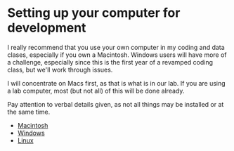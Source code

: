 # Setting up your computer for development

I really recommend that you use your own computer in my coding and data clases, especially if you own a Macintosh. Windows users will have more of a challenge, especially since this is the first year of a revamped coding class, but we'll work through issues.

I will concentrate on Macs first, as that is what is in our lab. If you are using a lab computer, most (but not all) of this will be done already.

Pay attention to verbal details given, as not all things may be installed or at the same time.

* [Macintosh](macintosh.md)
* [Windows](windows.md)
* [Linux](https://giphy.com/gifs/lol-laughing-muttley-3oEjHAUOqG3lSS0f1C)